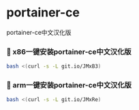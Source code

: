# portainer-ce
portainer-ce中文汉化版

### 🚩 x86一键安装portainer-ce中文汉化版

``` bash
bash <(curl -s -L git.io/JMxB3)
```

### 🚩 arm一键安装portainer-ce中文汉化版

``` bash
bash <(curl -s -L git.io/JMxRe)
```
